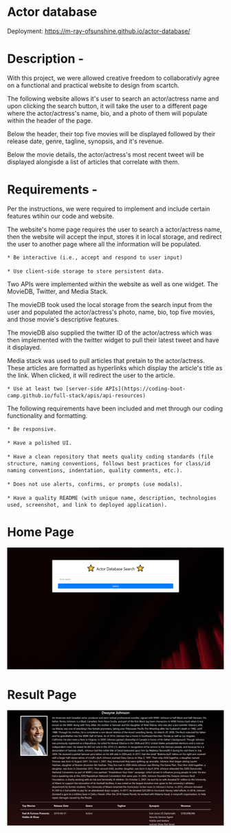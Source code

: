 # Actor database 

Deployment: https://m-ray-ofsunshine.github.io/actor-database/

# Description -

With this project, we were allowed creative freedom to collaborativly agree on a functional and practical website to design from scartch. 

The following website allows it's user to search an actor/actress name and upon clicking the search button, it will take the user to a different page where the actor/actress's name, bio, and a photo of them will populate within the header of the page. 

Below the header, their top five movies will be displayed followed by their release date, genre, tagline, synopsis, and it's revenue. 

Below the movie details, the actor/actress's most recent tweet will be displayed alongisde a list of articles that correlate with them.

# Requirements -

Per the instructions, we were required to implement and include certain features wtihin our code and website.

The website's home page requires the user to search a actor/actress name, then the website will accept the input, stores it in local storage, and redirect the user to another page where all the information will be populated. 

    * Be interactive (i.e., accept and respond to user input)

    * Use client-side storage to store persistent data.

Two APIs were implemented within the website as well as one widget. The MovieDB, Twitter, and Media Stack. 

The movieDB took used the local storage from the search input from the user and populated the actor/actress's photo, name, bio, top five movies, and those movie's descriptive features.

The movieDB also supplied the twitter ID of the actor/actress which was then implemented with the twitter widget to pull their latest tweet and have it displayed.

Media stack was used to pull articles that pretain to the actor/actress. These articles are formatted as hyperlinks which display the article's title as the link. When clicked, it will redirect the user to the article.


    * Use at least two [server-side APIs](https://coding-boot-camp.github.io/full-stack/apis/api-resources)


The following requirements have been included and met through our coding functionality and formatting. 

    * Be responsive.

    * Have a polished UI.

    * Have a clean repository that meets quality coding standards (file structure, naming conventions, follows best practices for class/id naming conventions, indentation, quality comments, etc.).

    * Does not use alerts, confirms, or prompts (use modals).

    * Have a quality README (with unique name, description, technologies used, screenshot, and link to deployed application).

# Home Page
![homePage](./assets/images/homePage.PNG)

# Result Page
![resultPage](./assets/images/resultPage.PNG)
